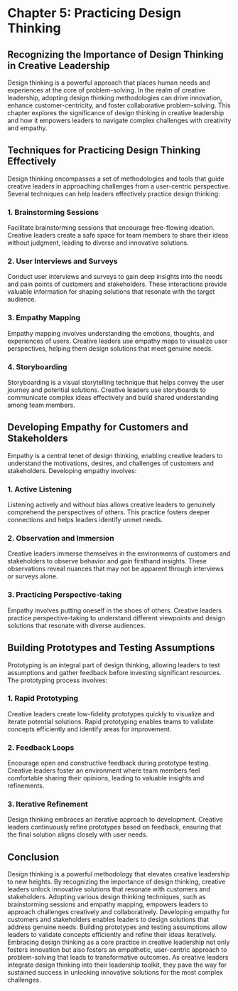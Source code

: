 # Chapter 5: Practicing Design Thinking

## Recognizing the Importance of Design Thinking in Creative Leadership

Design thinking is a powerful approach that places human needs and experiences at the core of problem-solving. In the realm of creative leadership, adopting design thinking methodologies can drive innovation, enhance customer-centricity, and foster collaborative problem-solving. This chapter explores the significance of design thinking in creative leadership and how it empowers leaders to navigate complex challenges with creativity and empathy.

## Techniques for Practicing Design Thinking Effectively

Design thinking encompasses a set of methodologies and tools that guide creative leaders in approaching challenges from a user-centric perspective. Several techniques can help leaders effectively practice design thinking:

### 1\. **Brainstorming Sessions**

Facilitate brainstorming sessions that encourage free-flowing ideation. Creative leaders create a safe space for team members to share their ideas without judgment, leading to diverse and innovative solutions.

### 2\. **User Interviews and Surveys**

Conduct user interviews and surveys to gain deep insights into the needs and pain points of customers and stakeholders. These interactions provide valuable information for shaping solutions that resonate with the target audience.

### 3\. **Empathy Mapping**

Empathy mapping involves understanding the emotions, thoughts, and experiences of users. Creative leaders use empathy maps to visualize user perspectives, helping them design solutions that meet genuine needs.

### 4\. **Storyboarding**

Storyboarding is a visual storytelling technique that helps convey the user journey and potential solutions. Creative leaders use storyboards to communicate complex ideas effectively and build shared understanding among team members.

## Developing Empathy for Customers and Stakeholders

Empathy is a central tenet of design thinking, enabling creative leaders to understand the motivations, desires, and challenges of customers and stakeholders. Developing empathy involves:

### 1\. **Active Listening**

Listening actively and without bias allows creative leaders to genuinely comprehend the perspectives of others. This practice fosters deeper connections and helps leaders identify unmet needs.

### 2\. **Observation and Immersion**

Creative leaders immerse themselves in the environments of customers and stakeholders to observe behavior and gain firsthand insights. These observations reveal nuances that may not be apparent through interviews or surveys alone.

### 3\. **Practicing Perspective-taking**

Empathy involves putting oneself in the shoes of others. Creative leaders practice perspective-taking to understand different viewpoints and design solutions that resonate with diverse audiences.

## Building Prototypes and Testing Assumptions

Prototyping is an integral part of design thinking, allowing leaders to test assumptions and gather feedback before investing significant resources. The prototyping process involves:

### 1\. **Rapid Prototyping**

Creative leaders create low-fidelity prototypes quickly to visualize and iterate potential solutions. Rapid prototyping enables teams to validate concepts efficiently and identify areas for improvement.

### 2\. **Feedback Loops**

Encourage open and constructive feedback during prototype testing. Creative leaders foster an environment where team members feel comfortable sharing their opinions, leading to valuable insights and refinements.

### 3\. **Iterative Refinement**

Design thinking embraces an iterative approach to development. Creative leaders continuously refine prototypes based on feedback, ensuring that the final solution aligns closely with user needs.

## Conclusion

Design thinking is a powerful methodology that elevates creative leadership to new heights. By recognizing the importance of design thinking, creative leaders unlock innovative solutions that resonate with customers and stakeholders. Adopting various design thinking techniques, such as brainstorming sessions and empathy mapping, empowers leaders to approach challenges creatively and collaboratively. Developing empathy for customers and stakeholders enables leaders to design solutions that address genuine needs. Building prototypes and testing assumptions allow leaders to validate concepts efficiently and refine their ideas iteratively. Embracing design thinking as a core practice in creative leadership not only fosters innovation but also fosters an empathetic, user-centric approach to problem-solving that leads to transformative outcomes. As creative leaders integrate design thinking into their leadership toolkit, they pave the way for sustained success in unlocking innovative solutions for the most complex challenges.
